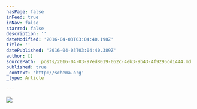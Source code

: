 ```yaml
---
hasPage: false
inFeed: true
inNav: false
starred: false
description: ''
dateModified: '2016-04-03T03:04:40.190Z'
title: ''
datePublished: '2016-04-03T03:04:40.389Z'
author: []
sourcePath: _posts/2016-04-03-97ed8019-062c-4eb3-9b43-4f9295cd1444.md
published: true
_context: 'http://schema.org'
_type: Article

---
```

![](https://the-grid-user-content.s3-us-west-2.amazonaws.com/b441fdbd-b5df-4b0d-87a5-993786ea5b95.jpg)